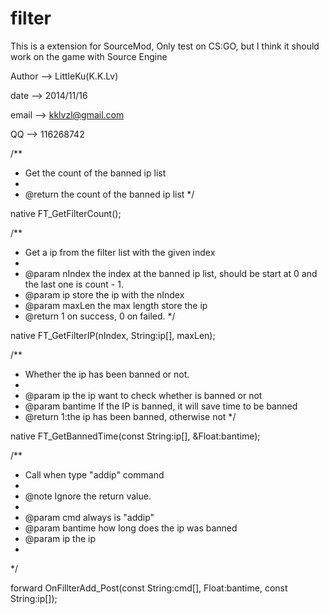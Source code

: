 filter
======

This is a extension for SourceMod, Only test on CS:GO, but I think it should work on the game with Source Engine

Author  --> LittleKu(K.K.Lv)

date    --> 2014/11/16

email   --> kklvzl@gmail.com

QQ      --> 116268742



/**
 * Get the count of the banned ip list 
 * 
 * @return		the count of the banned ip list
 */

native FT_GetFilterCount();

/**
 * Get a ip from the filter list with the given index
 * 
 * @param nIndex		the index at the banned ip list, should be start at 0 and the last one is count - 1.
 * @param ip			store the ip with the nIndex
 * @param maxLen		the max length store the ip
 * @return				1 on success, 0 on failed.
 */

native FT_GetFilterIP(nIndex, String:ip[], maxLen);


/**
 * Whether the ip has been banned or not.
 * 
 * @param ip			the ip want to check whether is banned or not
 * @param bantime		If the IP is banned, it will save time to be banned
 * @return				1:the ip has been banned, otherwise not
 */

native FT_GetBannedTime(const String:ip[], &Float:bantime);

/**
 * Call when type "addip" command
 * 
 * @note Ignore the return value.
 * 
 * @param cmd			always is "addip"
 * @param bantime		how long does the ip was banned
 * @param ip			the ip
 * 
 */

forward OnFillterAdd_Post(const String:cmd[], Float:bantime, const String:ip[]);
